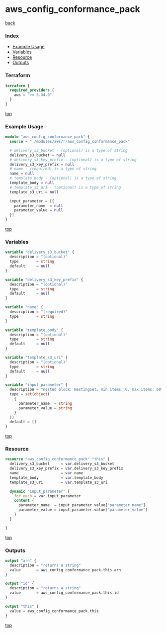 # aws_config_conformance_pack

[back](../aws.md)

### Index

- [Example Usage](#example-usage)
- [Variables](#variables)
- [Resource](#resource)
- [Outputs](#outputs)

### Terraform

```terraform
terraform {
  required_providers {
    aws = ">= 3.34.0"
  }
}
```

[top](#index)

### Example Usage

```terraform
module "aws_config_conformance_pack" {
  source = "./modules/aws/r/aws_config_conformance_pack"

  # delivery_s3_bucket - (optional) is a type of string
  delivery_s3_bucket = null
  # delivery_s3_key_prefix - (optional) is a type of string
  delivery_s3_key_prefix = null
  # name - (required) is a type of string
  name = null
  # template_body - (optional) is a type of string
  template_body = null
  # template_s3_uri - (optional) is a type of string
  template_s3_uri = null

  input_parameter = [{
    parameter_name  = null
    parameter_value = null
  }]
}
```

[top](#index)

### Variables

```terraform
variable "delivery_s3_bucket" {
  description = "(optional)"
  type        = string
  default     = null
}

variable "delivery_s3_key_prefix" {
  description = "(optional)"
  type        = string
  default     = null
}

variable "name" {
  description = "(required)"
  type        = string
}

variable "template_body" {
  description = "(optional)"
  type        = string
  default     = null
}

variable "template_s3_uri" {
  description = "(optional)"
  type        = string
  default     = null
}

variable "input_parameter" {
  description = "nested block: NestingSet, min items: 0, max items: 60"
  type = set(object(
    {
      parameter_name  = string
      parameter_value = string
    }
  ))
  default = []
}
```

[top](#index)

### Resource

```terraform
resource "aws_config_conformance_pack" "this" {
  delivery_s3_bucket     = var.delivery_s3_bucket
  delivery_s3_key_prefix = var.delivery_s3_key_prefix
  name                   = var.name
  template_body          = var.template_body
  template_s3_uri        = var.template_s3_uri

  dynamic "input_parameter" {
    for_each = var.input_parameter
    content {
      parameter_name  = input_parameter.value["parameter_name"]
      parameter_value = input_parameter.value["parameter_value"]
    }
  }

}
```

[top](#index)

### Outputs

```terraform
output "arn" {
  description = "returns a string"
  value       = aws_config_conformance_pack.this.arn
}

output "id" {
  description = "returns a string"
  value       = aws_config_conformance_pack.this.id
}

output "this" {
  value = aws_config_conformance_pack.this
}
```

[top](#index)